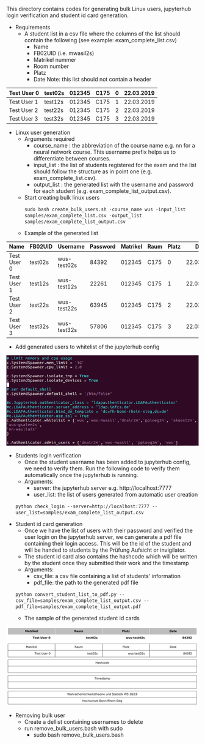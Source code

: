 This directory contains codes for generating bulk Linux users, jupyterhub login verification and student id card generation. </br>
* Requirements
  * A student list in a csv file where the columns of the list should contain the following (see example: exam_complete_list.csv)
    * Name
    * FB02UID (i.e. mwasil2s)
    * Matrikel nummer
    * Room number
    * Platz
    * Date
  Note: this list should not contain a header

| Test User 0 | test02s | 012345 | C175 | 0 | 22.03.2019 |
|-------------|---------|--------|------|---|------------|
| Test User 1 | test12s | 012345 | C175 | 1 | 22.03.2019 |
| Test User 2 | test22s | 012345 | C175 | 2 | 22.03.2019 |
| Test User 3 | test32s | 012345 | C175 | 3 | 22.03.2019 |

* Linux user generation
  * Arguments required
    * course_name : the abbreviation of the course name e.g. nn for a neural network course. This username prefix helps us to differentiate between courses.
    * input_list : the list of students registered for the exam and the list should follow the structure as in point one (e.g. exam_complete_list.csv).
    * output_list : the generated list with the username and password for each student (e.g. exam_complete_list_output.csv).
  * Start creating bulk linux users
    ```
    sudo bash create_bulk_users.sh -course_name wus -input_list samples/exam_complete_list.csv -output_list samples/exam_complete_list_output.csv
    ```
  * Example of the generated list

| Name        | FB02UID | Username    | Password | Matrikel | Raum | Platz | Date       |
|-------------|---------|-------------|----------|----------|------|-------|------------|
| Test User 0 | test02s | wus-test02s | 84392    | 012345   | C175 | 0     | 22.03.2019 |
| Test User 1 | test12s | wus-test12s | 22261    | 012345   | C175 | 1     | 22.03.2019 |
| Test User 2 | test22s | wus-test22s | 63945    | 012345   | C175 | 2     | 22.03.2019 |
| Test User 3 | test32s | wus-test32s | 57806    | 012345   | C175 | 3     | 22.03.2019 |

* Add generated users to whitelist of the jupyterhub config

![jupyterhub config whitelist](https://github.com/DigiKlausur/brsu_digital_exam_tools/blob/master/create_multiple_users/figures/jupyterhub_config_sample.png)

* Students login verification
  * Once the student username has been added to jupyterhub config, we need to verify them. Run the following code to verify them automatically once the jupyterhub is running.
  * Arguments:
    * server: the jupyterhub server e.g. http://localhost:7777
    * user_list: the list of users generated from automatic user creation 
  ```
  python check_login --server=http://localhost:7777 --user_list=samples/exam_complete_list_output.csv
  ```
* Student id card generation
  * Once we have the list of users with their password and verified the user login on the jupyterhub server, we can generate a pdf file containing their login access. This will be the id of the student and will be handed to students by the Prüfung Aufsicht or invigilator.
  * The student id card also contains the hashcode which will be written by the student once they submitted their work and the timestamp
  * Arguments:
    * csv_file: a csv file containing a list of students' information
    * pdf_file: the path to the generated pdf file
  ```
  python convert_student_list_to_pdf.py --csv_file=samples/exam_complete_list_output.csv --pdf_file=samples/exam_complete_list_output.pdf
  ```
  * The sample of the generated student id cards

![test02s_user_id](https://github.com/DigiKlausur/brsu_digital_exam_tools/blob/master/create_multiple_users/figures/test02s_user_id.png)

* Removing bulk user
  * Create a dellist containing usernames to delete
  * run remove_bulk_users.bash with sudo
    * sudo bash remove_bulk_users.bash
